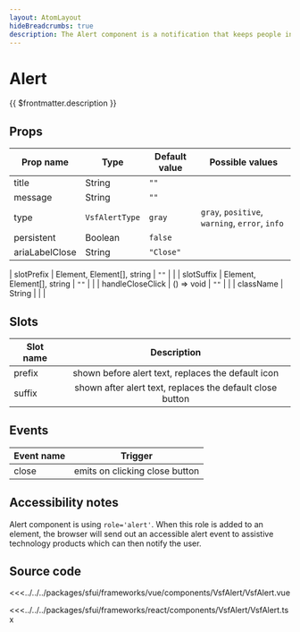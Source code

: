 ```yaml
---
layout: AtomLayout
hideBreadcrumbs: true
description: The Alert component is a notification that keeps people informed of the status of the system and which may or not require the user respond.
---
```


# Alert

{{ $frontmatter.description }}

<Generate />

## Props

| Prop name            | Type           | Default value | Possible values                                |
| -------------------- | -------------- | ------------- | ---------------------------------------------- |
| title                | String         | `""`          |                                                |
| message              | String         | `""`          |                                                |
| type                 | `VsfAlertType` | `gray`        | `gray`, `positive`, `warning`, `error`, `info` |
| persistent           | Boolean        | `false`       |                                                |
| ariaLabelClose | String       | `"Close"`       |                                                |
<!-- react -->
| slotPrefix | Element, Element[], string | `""` | |
| slotSuffix | Element, Element[], string | `""` | |
| handleCloseClick | () => void | `""` | |
| className | String | | |

<!-- end react -->

<!-- vue -->

## Slots

| Slot name |                        Description                        |
| --------- | :-------------------------------------------------------: |
| prefix    |    shown before alert text, replaces the default icon     |
| suffix    | shown after alert text, replaces the default close button |

## Events

| Event name |            Trigger             |
| ---------- | :----------------------------: |
| close      | emits on clicking close button |

<!-- end vue -->

## Accessibility notes

Alert component is using `role='alert'`. When this role is added to an element, the browser will send out an accessible alert event to assistive technology products which can then notify the user.

## Source code

<!-- vue -->

<<<../../../packages/sfui/frameworks/vue/components/VsfAlert/VsfAlert.vue

<!-- end vue -->
<!-- react -->

<<<../../../packages/sfui/frameworks/react/components/VsfAlert/VsfAlert.tsx

<!-- end react -->
